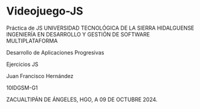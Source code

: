# Videojuego-JS
Práctica de JS 
UNIVERSIDAD TECNOLÓGICA DE LA SIERRA HIDALGUENSE
INGENIERÍA EN DESARROLLO Y GESTIÓN DE SOFTWARE MULTIPLATAFORMA   


Desarrollo de Aplicaciones Progresivas

Ejercicios JS

Juan Francisco Hernández

10IDGSM-G1





ZACUALTIPÁN DE ÁNGELES, HGO, A 09 DE OCTUBRE 2024.

